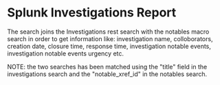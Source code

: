 # Splunk Investigations Report
The search joins the Investigations rest search with the notables macro search in order to get information like: investigation name, colloborators, creation date, closure time, response time, investigation notable events, investigation notable events urgency etc.

NOTE: the two searches has been matched using the "title" field in the investigations search and the "notable_xref_id" in the notables search.
